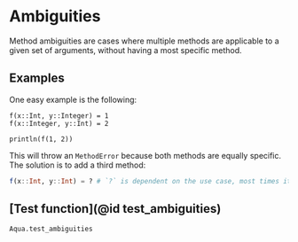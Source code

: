 # Ambiguities

Method ambiguities are cases where multiple methods are applicable to a given set of arguments, without having a most specific method.

## Examples
One easy example is the following:
```@repl
f(x::Int, y::Integer) = 1
f(x::Integer, y::Int) = 2

println(f(1, 2))
```
This will throw an `MethodError` because both methods are equally specific. The solution is to add a third method:
```julia
f(x::Int, y::Int) = ? # `?` is dependent on the use case, most times it will be `1` or `2`
```

## [Test function](@id test_ambiguities)

```@docs
Aqua.test_ambiguities
```
